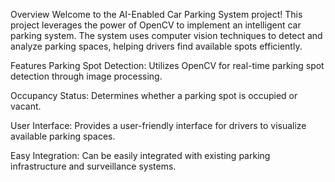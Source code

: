 Overview
Welcome to the AI-Enabled Car Parking System project! This project leverages the power of OpenCV to implement an intelligent car parking system. The system uses computer vision techniques to detect and analyze parking spaces, helping drivers find available spots efficiently.

Features
Parking Spot Detection: Utilizes OpenCV for real-time parking spot detection through image processing.

Occupancy Status: Determines whether a parking spot is occupied or vacant.

User Interface: Provides a user-friendly interface for drivers to visualize available parking spaces.

Easy Integration: Can be easily integrated with existing parking infrastructure and surveillance systems.
